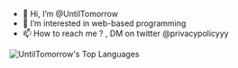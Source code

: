 - 👋 Hi, I’m @UntilTomorrow
- 👀 I’m interested in web-based programming
- 📫 How to reach me ? , DM on twitter @privacypolicyyy

<!---
UntilTomorrow/UntilTomorrow is a ✨ special ✨ repository because its `README.md` (this file) appears on your GitHub profile.
You can click the Preview link to take a look at your changes.
--->

![UntilTomorrow's Top Languages](https://github-readme-stats.vercel.app/api/top-langs/?username=UntilTomorrow&theme=tokyonight&show_icons=true&hide_border=false&layout=compact)



